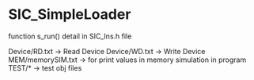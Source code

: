 # SIC_SimpleLoader

function s_run() detail in SIC_Ins.h file

Device/RD.txt -> Read Device
Device/WD.txt -> Write Device
MEM/memorySIM.txt -> for print values in memory simulation in program
TEST/\* -> test obj files
